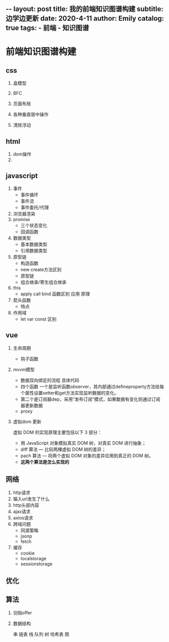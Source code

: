 --
layout:     post
title:      我的前端知识图谱构建
subtitle:   边学边更新
date:       2020-4-11
author:     Emily
catalog: 	 true
tags:
    - 前端
    - 知识图谱
---
# 前端知识图谱构建

## css

1. 盒模型

2. BFC

3. 页面布局

4. 各种垂直居中操作

5. 清除浮动

   

## html

1. dom操作
2. 

## javascript

1. 事件
   - 事件循环
   - 事件流
   - 事件委托/代理
2. 浏览器渲染
3. promise
   - 三个状态变化
   - 回调函数
4. 数据类型
   - 基本数据类型
   - 引用数据类型
5. 原型链
   - 构造函数
   - new create方法区别
   - 原型链
   - 组合继承/寄生组合继承
6. this
   - apply call bind 函数区别 应用 原理
7. 箭头函数
   - 特点
8. 作用域
   - let var const 区别

## vue

1. 生命周期

   - 钩子函数

2. mvvm模型

   - 数据双向绑定的流程 具体代码
   - 四个函数  一个是监听函数observer，其内部通过defineproperty方法给每个属性设置setter和get方法实现监听数据的变化。
   - 第二个是订阅器dep，采用“发布订阅”模式，如果数据有变化则通过订阅器更新数据
   - proxy

3. 虚拟dom 更新

   虚拟 DOM 的实现原理主要包括以下 3 部分：

   - 用 JavaScript 对象模拟真实 DOM 树，对真实 DOM 进行抽象；
   - diff 算法 — 比较两棵虚拟 DOM 树的差异；
   - pach 算法 — 将两个虚拟 DOM 对象的差异应用到真正的 DOM 树。
   - **这两个算法是怎么实现的**

## 网络

1. http请求
2. 输入url发生了什么
3. http头部内容
4. ajax请求
5. axios请求
6. 跨域问题
   - 同源策略
   - jsonp
   - fetch
7. 缓存
   - cookie
   - localstorage
   - sessionstorage

## 优化

## 算法

1. 剑指offer

2. 数据结构

   串 链表 栈 队列 树 哈希表 图

    
